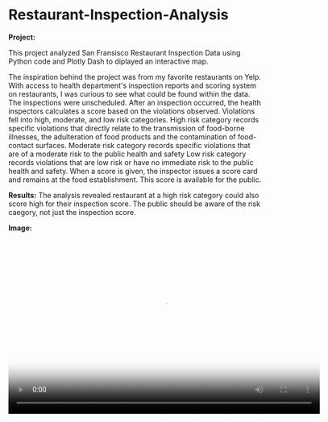 # Restaurant-Inspection-Analysis
**Project:** 

This project analyzed San Fransisco Restaurant Inspection Data using Python code and Plotly Dash to diplayed an interactive map. 

The inspiration behind the project was from my favorite restaurants on Yelp. With access to health department's inspection reports and scoring system on restaurants, I was curious to see what could be found within the data. The inspections were unscheduled. After an inspection occurred, the health inspectors calculates a score based on the violations observed. Violations fell into high, moderate, and low risk categories. High risk category records specific violations that directly relate to the transmission of food-borne illnesses, the adulteration of food products and the contamination of food-contact surfaces. Moderate risk category records specific violations that are of a moderate risk to the public health and safety Low risk category records violations that are low risk or have no immediate risk to the public health and safety. When a score is given, the inspector issues a score card and remains at the food establishment. This score is available for the public.

**Results:**
The analysis revealed restaurant at a high risk category could also score high for their inspection score. The public should be aware of the risk caegory, not just the inspection score.  


**Image:**

<video poster="Restaurant.png" width="618" height="347" controls preload> 
    <source src="Restaurant Inspection Analysis Plotly Dash.mp4" media="only screen and (min-device-width: 568px)"></source> 
    <source src="Restaurant Inspection Analysis Plotly Dash.iphone.mp4" media="only screen and (max-device-width: 568px)"></source> 
    <source src="video.webm"></source> 
</video>

 

